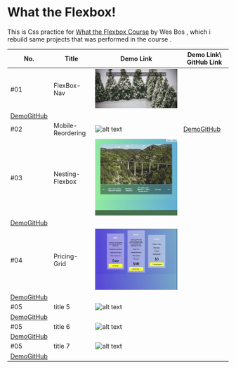 # What the Flexbox!

This is Css practice for [What the Flexbox Course](http://flexbox.io/) by Wes Bos , which i rebuild same projects that was performed in the course .

| No.                | Title             | Demo Link                                        | Demo Link\ GitHub Link |
| ------------------ | ----------------- | ------------------------------------------------ | ---------------------- |
| #01                | FlexBox-Nav       | ![alt text](./01-Flexbox-Nav/screen01.gif)       |
| [Demo]()[GitHub]() |
| #02                | Mobile-Reordering | ![alt text](./02-Mobile-Reordering/screen02.gif) | [Demo]()[GitHub]()     |
| #03                | Nesting-Flexbox   | ![alt text](./03-Nesting-Flexbox/screen03.gif)   |
| [Demo]()[GitHub]() |
| #04                | Pricing-Grid      | ![alt text](./04-Pricing-Grid/screen04.gif)      |
| [Demo]()[GitHub]() |
| #05                | title 5           | ![alt text](./05-/screen05.gif)                  |
| [Demo]()[GitHub]() |
| #05                | title 6           | ![alt text](./06-/screen06.gif)                  |
| [Demo]()[GitHub]() |
| #05                | title 7           | ![alt text](./07-/screen07.gif)                  |
| [Demo]()[GitHub]() |
